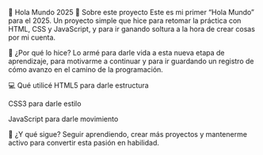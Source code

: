 👋 Hola Mundo 2025
🌱 Sobre este proyecto
Este es mi primer “Hola Mundo” para el 2025. Un proyecto simple que hice para retomar la práctica con HTML, CSS y JavaScript, y para ir ganando soltura a la hora de crear cosas por mi cuenta.

🙌 ¿Por qué lo hice?
Lo armé para darle vida a esta nueva etapa de aprendizaje, para motivarme a continuar y para ir guardando un registro de cómo avanzo en el camino de la programación.

💻 Qué utilicé
HTML5 para darle estructura

CSS3 para darle estilo

JavaScript para darle movimiento

🚀 ¿Y qué sigue?
Seguir aprendiendo, crear más proyectos y mantenerme activo para convertir esta pasión en habilidad.
